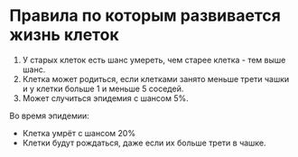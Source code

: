 # Правила по которым развивается жизнь клеток

1. У старых клеток есть шанс умереть, чем старее клетка - тем выше шанс.
2. Клетка может родиться, если клетками занято меньше трети чашки и у клетки больше 1 и меньше 5 соседей.
3. Может случиться эпидемия с шансом 5%.

Во время эпидемии:
   - Клетка умрёт с шансом 20%
   - Клетки будут рождаться, даже если их больше трети в чашке.
